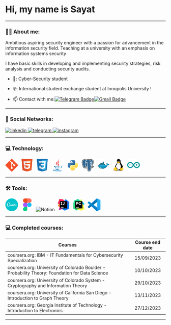 
# Hi, my name is Sayat

---

### :man_technologist: About me:

Ambitious aspiring security engineer with a passion for advancement in the information security field. Teaching at a university with an emphasis on information systems security

I have basic skills in developing and implementing security strategies, risk analysis and conducting security audits.

- 🥷: Cyber-Security student

- 🤓: International student exchange student at Innopolis University !

- :mailbox: Contact with me:[![Telegram Badge](https://img.shields.io/badge/-Telegram-blue?style=flat&logo=Telegram&logoColor=white)](https://t.me/azatbrb)[![Gmail Badge](https://img.shields.io/badge/-Gmail-red?style=flat&logo=Gmail&logoColor=white)](mailto:zhakubayevvv@gmail.com)

---

### 🤝 Social Networks:

  <div id="badges">
    <a href="https://www.linkedin.com/in/azat-zhakubayev-455206238/" target="_blank">
      <img src="https://cdn-icons-png.flaticon.com/512/2504/2504799.png" width="40" height="40" alt="linkedin" />
    </a>
    <a href="https://t.me/azatbrb" target="_blank">
      <img src="https://cdn-icons-png.flaticon.com/512/2111/2111646.png" width="40" height="40" alt="telegram" />
    </a>
    <a href="https://www.instagram.com/azat.brb/" target="_blank">
      <img src="https://raw.githubusercontent.com/rahuldkjain/github-profile-readme-generator/master/src/images/icons/Social/instagram.svg" width="40" height="40" alt="instagram"/>
    </a>
  </div>

---

### 💻 Technology:

<div>
  <img src="https://github.com/devicons/devicon/blob/master/icons/git/git-original.svg" title="git" alt="git" width="40" height="40"/>&nbsp
  <img src="https://github.com/devicons/devicon/blob/master/icons/html5/html5-original.svg" title="html5" alt="html5" width="40" height="40"/>&nbsp
  <img src="https://github.com/devicons/devicon/blob/master/icons/css3/css3-original.svg" title="css" alt="css" width="40" height="40"/>&nbsp
  <img src="https://github.com/devicons/devicon/blob/master/icons/java/java-original.svg" title="java" alt="java" width="40" height="40"/>&nbsp;
  <img src="https://github.com/devicons/devicon/blob/master/icons/python/python-original.svg" title="python" alt="python" width="40" height="40"/>&nbsp;
  <img src="https://github.com/devicons/devicon/blob/master/icons/postgresql/postgresql-original.svg" title="arduino" alt="arduino" width="40" height="40"/>&nbsp;
  <img src="https://github.com/devicons/devicon/blob/master/icons/docker/docker-original.svg" title="docker" alt="docker" width="40" height="40"/>&nbsp;
  <img src="https://github.com/devicons/devicon/blob/master/icons/linux/linux-original.svg" title="linux" alt="linux" width="40" height="40"/>&nbsp;
  <img src="https://github.com/devicons/devicon/blob/master/icons/arduino/arduino-original.svg" title="arduino" alt="arduino" width="40" height="40"/>&nbsp;
</div>

---

### 🛠 Tools:

<div>
  <img src="https://github.com/devicons/devicon/blob/master/icons/canva/canva-original.svg" title="canva" alt="canva" width="40" height="40"/>&nbsp;
  <img src="https://github.com/devicons/devicon/blob/master/icons/figma/figma-original.svg" title="figma" alt="figma" width="40" height="40"/>&nbsp;
  <img src="https://upload.wikimedia.org/wikipedia/commons/e/e9/Notion-logo.svg" title="Notion" alt="Notion" width="40" height="40"/>&nbsp;
  <img src="https://github.com/devicons/devicon/blob/master/icons/intellij/intellij-original.svg" title="Intellij-Idea" alt="Intellij-Idea" width="40" height="40"/>&nbsp;
  <img src="https://github.com/devicons/devicon/blob/master/icons/pycharm/pycharm-original.svg" title="PyCharm" alt="PyCharm" width="40" height="40"/>&nbsp;
  <img src="https://github.com/devicons/devicon/blob/master/icons/vscode/vscode-original.svg" title="Visual Studio Code" alt="Visual Studio Code" width="40" height="40"/>&nbsp;
</div>

---

### 💻 Сompleted courses:

| Courses                                                                                          | Сourse end date    |
| ------------------------------------------------------------------------------------------------ | :-----------------:|
| coursera.org: IBM - IT Fundamentals for Cybersecurity Specialization                             | 15/09/2023         |
| coursera.org: University of Colorado Boulder - Probability Theory: Foundation for Data Science   | 10/10/2023         |
| coursera.org: University of Colorado System - Cryptography and Information Theory                | 29/10/2023         |
| coursera.org: University of California San Diego - Introduction to Graph Theory                  | 13/11/2023         |
| coursera.org: Georgia Institute of Technology - Introduction to Electronics                      | 27/12/2023         |

--- 
